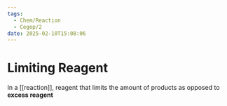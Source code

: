 ```yaml
---
tags:
  - Chem/Reaction
  - Cegep/2
date: 2025-02-10T15:08:06
---
```


# Limiting Reagent

In a [[reaction]], reagent that limits the amount of products as opposed to **excess reagent**
